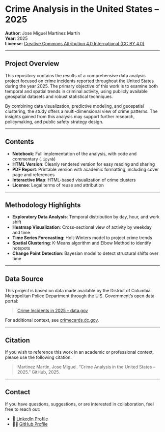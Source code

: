 # Crime Analysis in the United States – 2025

**Author**: Jose Miguel Martínez Martín  
**Year**: 2025  
**License**: [Creative Commons Attribution 4.0 International (CC BY 4.0)](https://creativecommons.org/licenses/by/4.0/)

---

## Project Overview

This repository contains the results of a comprehensive data analysis project focused on crime incidents reported throughout the United States during the year 2025. The primary objective of this work is to examine both temporal and spatial trends in criminal activity, using publicly available geospatial datasets and robust statistical techniques.

By combining data visualization, predictive modeling, and geospatial clustering, the study offers a multi-dimensional view of crime patterns. The insights gained from this analysis may support further research, policymaking, and public safety strategy design.

---

## Contents

- **Notebook**: Full implementation of the analysis, with code and commentary (`.ipynb`)
- **HTML Version**: Cleanly rendered version for easy reading and sharing
- **PDF Report**: Printable version with academic formatting, including cover page and references
- **Interactive Map**: HTML-based visualization of crime clusters
- **License**: Legal terms of reuse and attribution

---

## Methodology Highlights

- **Exploratory Data Analysis**: Temporal distribution by day, hour, and work shift
- **Heatmap Visualization**: Cross-sectional view of activity by weekday and time
- **Time Series Forecasting**: Holt-Winters model to project crime trends
- **Spatial Clustering**: K-Means algorithm and Elbow Method to identify hotspots
- **Change Point Detection**: Bayesian model to detect structural shifts over time

---

## Data Source

This project is based on data made available by the District of Columbia Metropolitan Police Department through the U.S. Government’s open data portal:

> [Crime Incidents in 2025 – data.gov](https://catalog.data.gov/dataset/crime-incidents-in-2025)

For additional context, see [crimecards.dc.gov](https://crimecards.dc.gov/).

---

## Citation

If you wish to reference this work in an academic or professional context, please use the following citation:

> Martinez Martín, Jose Miguel. “Crime Analysis in the United States – 2025.” GitHub, 2025.  

---

## Contact

If you have questions, suggestions, or are interested in collaboration, feel free to reach out:
 
- 🔗 [LinkedIn Profile](https://www.linkedin.com/in/jose-miguel-martinez-202117267/) 
- 🧑‍💻 [GitHub Profile](https://github.com/Josemi016)
